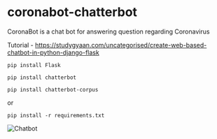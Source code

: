 # coronabot-chatterbot
CoronaBot is a chat bot for answering question regarding Coronavirus

Tutorial - https://studygyaan.com/uncategorised/create-web-based-chatbot-in-python-django-flask

`pip install Flask`

`pip install chatterbot`

`pip install chatterbot-corpus`

or 

`pip install -r requirements.txt`

![Chatbot](https://studygyaan.com/wp-content/uploads/2020/03/Chatbot-in-Python.png?style=centerme)
